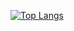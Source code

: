 [![Top Langs](https://github-readme-stats.vercel.app/api/top-langs/?username=NyRakath&layout=compact&theme=merko)](https://github.com/anuraghazra/github-readme-stats)